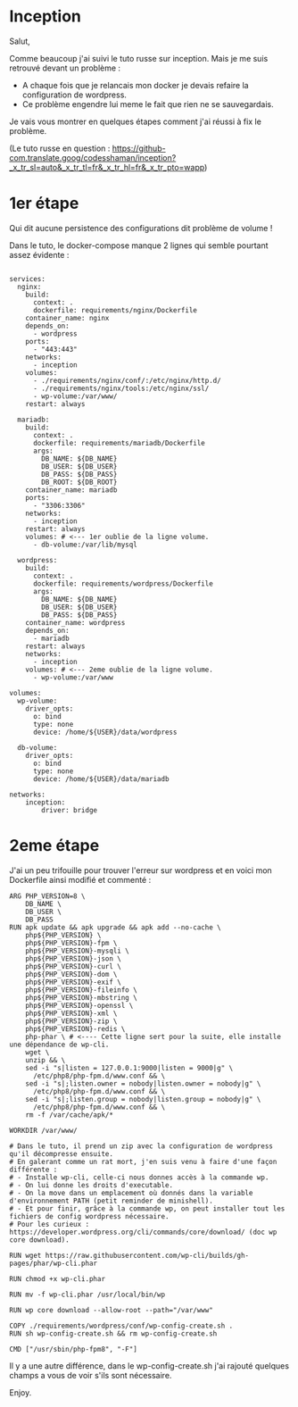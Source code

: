 # Inception

Salut,

Comme beaucoup j'ai suivi le tuto russe sur inception. Mais je me suis retrouvé devant un problème :
- A chaque fois que je relancais mon docker je devais refaire la configuration de wordpress.
- Ce problème engendre lui meme le fait que rien ne se sauvegardais.

Je vais vous montrer en quelques étapes comment j'ai réussi à fix le problème.

(Le tuto russe en question : https://github-com.translate.goog/codesshaman/inception?_x_tr_sl=auto&_x_tr_tl=fr&_x_tr_hl=fr&_x_tr_pto=wapp)

# 1er étape

Qui dit aucune persistence des configurations dit problème de volume !

Dans le tuto, le docker-compose manque 2 lignes qui semble pourtant assez évidente : 

```version: '3'

services:
  nginx:
    build:
      context: .
      dockerfile: requirements/nginx/Dockerfile
    container_name: nginx
    depends_on:
      - wordpress
    ports:
      - "443:443"
    networks:
      - inception
    volumes:
      - ./requirements/nginx/conf/:/etc/nginx/http.d/
      - ./requirements/nginx/tools:/etc/nginx/ssl/
      - wp-volume:/var/www/
    restart: always

  mariadb:
    build:
      context: .
      dockerfile: requirements/mariadb/Dockerfile
      args:
        DB_NAME: ${DB_NAME}
        DB_USER: ${DB_USER}
        DB_PASS: ${DB_PASS}
        DB_ROOT: ${DB_ROOT}
    container_name: mariadb
    ports:
      - "3306:3306"
    networks:
      - inception
    restart: always
    volumes: # <--- 1er oublie de la ligne volume.
      - db-volume:/var/lib/mysql 

  wordpress:
    build:
      context: .
      dockerfile: requirements/wordpress/Dockerfile
      args:
        DB_NAME: ${DB_NAME}
        DB_USER: ${DB_USER}
        DB_PASS: ${DB_PASS}
    container_name: wordpress
    depends_on:
      - mariadb
    restart: always
    networks:
      - inception
    volumes: # <--- 2eme oublie de la ligne volume.
      - wp-volume:/var/www

volumes:
  wp-volume:
    driver_opts:
      o: bind
      type: none
      device: /home/${USER}/data/wordpress

  db-volume:
    driver_opts:
      o: bind
      type: none
      device: /home/${USER}/data/mariadb

networks:
    inception:
        driver: bridge
```

# 2eme étape

J'ai un peu trifouille pour trouver l'erreur sur wordpress et en voici mon Dockerfile ainsi modifié et commenté : 

```FROM alpine:3.16
ARG PHP_VERSION=8 \
    DB_NAME \
    DB_USER \
    DB_PASS
RUN apk update && apk upgrade && apk add --no-cache \
    php${PHP_VERSION} \
    php${PHP_VERSION}-fpm \
    php${PHP_VERSION}-mysqli \
    php${PHP_VERSION}-json \
    php${PHP_VERSION}-curl \
    php${PHP_VERSION}-dom \
    php${PHP_VERSION}-exif \
    php${PHP_VERSION}-fileinfo \
    php${PHP_VERSION}-mbstring \
    php${PHP_VERSION}-openssl \
    php${PHP_VERSION}-xml \
    php${PHP_VERSION}-zip \
    php${PHP_VERSION}-redis \
    php-phar \ # <---- Cette ligne sert pour la suite, elle installe une dépendance de wp-cli.
    wget \
    unzip && \
    sed -i "s|listen = 127.0.0.1:9000|listen = 9000|g" \
      /etc/php8/php-fpm.d/www.conf && \
    sed -i "s|;listen.owner = nobody|listen.owner = nobody|g" \
      /etc/php8/php-fpm.d/www.conf && \
    sed -i "s|;listen.group = nobody|listen.group = nobody|g" \
      /etc/php8/php-fpm.d/www.conf && \
    rm -f /var/cache/apk/*

WORKDIR /var/www/

# Dans le tuto, il prend un zip avec la configuration de wordpress qu'il décompresse ensuite.
# En galerant comme un rat mort, j'en suis venu à faire d'une façon différente : 
# - Installe wp-cli, celle-ci nous donnes accès à la commande wp.
# - On lui donne les droits d'executable.
# - On la move dans un emplacement où donnés dans la variable d'environnement PATH (petit reminder de minishell).
# - Et pour finir, grâce à la commande wp, on peut installer tout les fichiers de config wordpress nécessaire.
# Pour les curieux : https://developer.wordpress.org/cli/commands/core/download/ (doc wp core download).
 
RUN wget https://raw.githubusercontent.com/wp-cli/builds/gh-pages/phar/wp-cli.phar

RUN chmod +x wp-cli.phar

RUN mv -f wp-cli.phar /usr/local/bin/wp

RUN wp core download --allow-root --path="/var/www"

COPY ./requirements/wordpress/conf/wp-config-create.sh .
RUN sh wp-config-create.sh && rm wp-config-create.sh

CMD ["/usr/sbin/php-fpm8", "-F"]
```

Il y a une autre différence, dans le wp-config-create.sh j'ai rajouté quelques champs a vous de voir s'ils sont 
nécessaire.

Enjoy.
